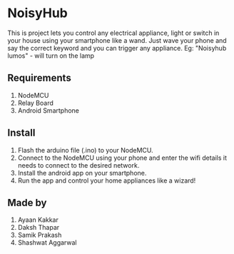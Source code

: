 # NoisyHub
This is project lets you control any electrical appliance, light or switch in your house using your smartphone like a wand. Just wave your phone and say the correct keyword and you can trigger any appliance. Eg: "Noisyhub lumos" - will turn on the lamp

## Requirements
1. NodeMCU
2. Relay Board
3. Android Smartphone

## Install
1. Flash the arduino file (.ino) to your NodeMCU.
2. Connect to the NodeMCU using your phone and enter the wifi details it needs to connect to the desired network.
3. Install the android app on your smartphone.
4. Run the app and control your home appliances like a wizard!

## Made by
1. Ayaan Kakkar
2. Daksh Thapar
3. Samik Prakash
4. Shashwat Aggarwal
